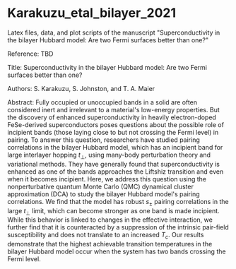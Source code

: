 # Karakuzu_etal_bilayer_2021

Latex files, data, and plot scripts of the manuscript "Superconductivity in the bilayer Hubbard model: Are two Fermi surfaces better than one?"

Reference: TBD

Title: Superconductivity in the bilayer Hubbard model: Are two Fermi surfaces better than one?

Authors: S. Karakuzu, S. Johnston, and T. A. Maier

Abstract: Fully occupied or unoccupied bands in a solid are often considered inert and irrelevant to a material's low-energy properties. But the discovery of enhanced superconductivity in heavily electron-doped FeSe-derived superconductors poses questions about the possible role of incipient bands (those laying close to but not crossing the Fermi level) in pairing. To answer this question, researchers have studied pairing correlations in the bilayer Hubbard model, which has an incipient band for large interlayer hopping $t_\perp$, using many-body perturbation theory and variational methods. They have generally found that superconductivity is enhanced as one of the bands approaches the Liftshiz transition and even when it becomes incipient. Here, we address this question using the nonperturbative quantum Monte Carlo (QMC) dynamical cluster approximation (DCA) to study the bilayer Hubbard model's pairing correlations. We find that the model has robust $s_\pm$ pairing correlations in the large $t_\perp$ limit, which can become stronger as one band is made incipient. While this behavior is linked to changes in the effective interaction, we further find that it is  counteracted by a suppression of the intrinsic pair-field susceptibility and does not translate to an increased $T_c$. Our results demonstrate that the highest achievable transition temperatures in the bilayer Hubbard model occur when the system has two bands crossing the Fermi level.  
